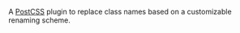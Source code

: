 A [PostCSS](https://github.com/postcss/postcss) plugin to replace class names
based on a customizable renaming scheme.
